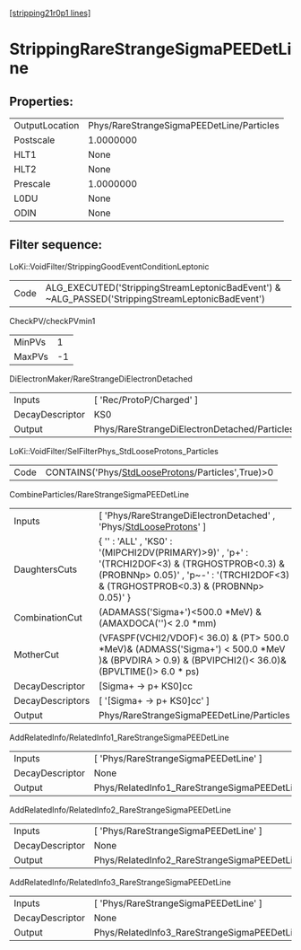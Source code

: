 [[stripping21r0p1 lines]](./stripping21r0p1-index)

# StrippingRareStrangeSigmaPEEDetLine

## Properties:

|                |                                           |
|----------------|-------------------------------------------|
| OutputLocation | Phys/RareStrangeSigmaPEEDetLine/Particles |
| Postscale      | 1.0000000                                 |
| HLT1           | None                                      |
| HLT2           | None                                      |
| Prescale       | 1.0000000                                 |
| L0DU           | None                                      |
| ODIN           | None                                      |

## Filter sequence:

LoKi::VoidFilter/StrippingGoodEventConditionLeptonic

|      |                                                                                                  |
|------|--------------------------------------------------------------------------------------------------|
| Code | ALG_EXECUTED('StrippingStreamLeptonicBadEvent') & ~ALG_PASSED('StrippingStreamLeptonicBadEvent') |

CheckPV/checkPVmin1

|        |     |
|--------|-----|
| MinPVs | 1   |
| MaxPVs | -1  |

DiElectronMaker/RareStrangeDiElectronDetached

|                 |                                              |
|-----------------|----------------------------------------------|
| Inputs          | [ 'Rec/ProtoP/Charged' ]                   |
| DecayDescriptor | KS0                                          |
| Output          | Phys/RareStrangeDiElectronDetached/Particles |

LoKi::VoidFilter/SelFilterPhys_StdLooseProtons_Particles

|      |                                                                                                         |
|------|---------------------------------------------------------------------------------------------------------|
| Code | CONTAINS('Phys/[StdLooseProtons](./stripping21r0p1-commonparticles-stdlooseprotons)/Particles',True)\>0 |

CombineParticles/RareStrangeSigmaPEEDetLine

|                  |                                                                                                                                                                                         |
|------------------|-----------------------------------------------------------------------------------------------------------------------------------------------------------------------------------------|
| Inputs           | [ 'Phys/RareStrangeDiElectronDetached' , 'Phys/[StdLooseProtons](./stripping21r0p1-commonparticles-stdlooseprotons)' ]                                                                |
| DaughtersCuts    | { '' : 'ALL' , 'KS0' : '(MIPCHI2DV(PRIMARY)\>9)' , 'p+' : '(TRCHI2DOF\<3) & (TRGHOSTPROB\<0.3) & (PROBNNp\> 0.05)' , 'p~-' : '(TRCHI2DOF\<3) & (TRGHOSTPROB\<0.3) & (PROBNNp\> 0.05)' } |
| CombinationCut   | (ADAMASS('Sigma+')\<500.0 \*MeV) & (AMAXDOCA('')\< 2.0 \*mm)                                                                                                                            |
| MotherCut        | (VFASPF(VCHI2/VDOF)\< 36.0) & (PT\> 500.0 \*MeV)& (ADMASS('Sigma+') \< 500.0 \*MeV )& (BPVDIRA \> 0.9) & (BPVIPCHI2()\< 36.0)& (BPVLTIME()\> 6.0 \* ps)                                 |
| DecayDescriptor  | [Sigma+ -\> p+ KS0]cc                                                                                                                                                                 |
| DecayDescriptors | [ '[Sigma+ -\> p+ KS0]cc' ]                                                                                                                                                         |
| Output           | Phys/RareStrangeSigmaPEEDetLine/Particles                                                                                                                                               |

AddRelatedInfo/RelatedInfo1_RareStrangeSigmaPEEDetLine

|                 |                                                        |
|-----------------|--------------------------------------------------------|
| Inputs          | [ 'Phys/RareStrangeSigmaPEEDetLine' ]                |
| DecayDescriptor | None                                                   |
| Output          | Phys/RelatedInfo1_RareStrangeSigmaPEEDetLine/Particles |

AddRelatedInfo/RelatedInfo2_RareStrangeSigmaPEEDetLine

|                 |                                                        |
|-----------------|--------------------------------------------------------|
| Inputs          | [ 'Phys/RareStrangeSigmaPEEDetLine' ]                |
| DecayDescriptor | None                                                   |
| Output          | Phys/RelatedInfo2_RareStrangeSigmaPEEDetLine/Particles |

AddRelatedInfo/RelatedInfo3_RareStrangeSigmaPEEDetLine

|                 |                                                        |
|-----------------|--------------------------------------------------------|
| Inputs          | [ 'Phys/RareStrangeSigmaPEEDetLine' ]                |
| DecayDescriptor | None                                                   |
| Output          | Phys/RelatedInfo3_RareStrangeSigmaPEEDetLine/Particles |
